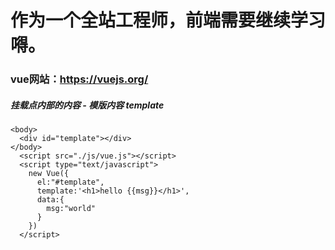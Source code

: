 # 作为一个全站工程师，前端需要继续学习嘚。

### vue网站：https://vuejs.org/

##### 挂载点内部的内容 - 模版内容 template

```
<body>
  <div id="template"></div>
</body>
  <script src="./js/vue.js"></script>
  <script type="text/javascript">
    new Vue({
      el:"#template",
      template:'<h1>hello {{msg}}</h1>',
      data:{
        msg:"world"
      }
    })
  </script>
```



